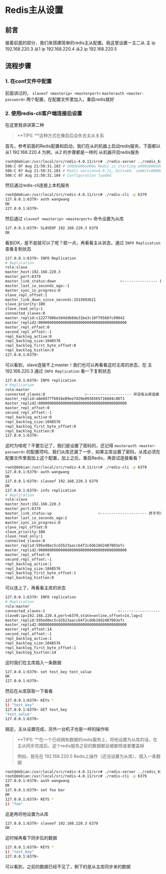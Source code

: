 # Redis主从设置
## 前言
接着前面的部分，我们来搭建简单的redis主从配置。我这里设置一主二从
主 ip 192.168.220.3
从1 ip 192.168.220.4
从2 ip 192.168.220.5

## 流程步骤
### 1. 在conf文件中配置
前面讲过的，
`slaveof <masterip> <masterport>`
`masterauth <master-password>`
两个配置，在配置文件里加入，重启redis就好

### 2. 使用redis-cli客户端连接后设置
在这里我讲讲第二种
> **TIPS: **这种方式在重启后会失去主从关系

首先，参考前面的Redis配置和启动，我们在从的机器上启动redis服务，下面都以 从1 192.168.220.4 为例，从2 的步骤都是一样的
从机器开启redis服务
```Bash
root@debian:/usr/local/src/redis-4.0.11/src# ./redis-server ../redis_6379.conf 
506:C 07 Aug 21:50:31.183 # oO0OoO0OoO0Oo Redis is starting oO0OoO0OoO0Oo
506:C 07 Aug 21:50:31.183 # Redis version=4.0.11, bits=64, commit=00000000, modified=0, pid=506, just started
506:C 07 Aug 21:50:31.184 # Configuration loaded
```
然后通过redis-cli连接上本机服务
```Bash
root@debian:/usr/local/src/redis-4.0.11/src# ./redis-cli -p 6379
127.0.0.1:6379> auth wangwang
OK
127.0.0.1:6379> 
```
然后通过 `slaveof <masterip> <masterport>` 命令设置为从库
```Bash
127.0.0.1:6379> SLAVEOF 192.168.220.3 6379
OK
```
看到OK，是不是就可以了呢？稳一点，再看看主从状态，通过 `INFO Replication` 查看复制状态
```Bash
127.0.0.1:6379> INFO Replication
# Replication
role:slave
master_host:192.168.220.3
master_port:6379
master_link_status:down                             <---------------- DOWN!!!!!
master_last_io_seconds_ago:-1
master_sync_in_progress:0
slave_repl_offset:1
master_link_down_since_seconds:1533693621
slave_priority:100
slave_read_only:1
connected_slaves:0
master_replid:c12277806e3d4ddb8de31be3c10f79566fc09042
master_replid2:0000000000000000000000000000000000000000
master_repl_offset:0
second_repl_offset:-1
repl_backlog_active:0
repl_backlog_size:1048576
repl_backlog_first_byte_offset:0
repl_backlog_histlen:0
127.0.0.1:6379> 
```
可以看到，slave连接不上master！我们也可以再看看这时主库的状态，在 主 192.168.220.3 通过 `INFO Replication` 看一下复制状态
```Bash
127.0.0.1:6379> INFO replication
# Replication
role:master
connected_slaves:0                  <-------------------- 并没有从库连接
master_replid:a8e0d77fb016e89ee7d20e0936565716604c8071
master_replid2:0000000000000000000000000000000000000000
master_repl_offset:0
second_repl_offset:-1
repl_backlog_active:0
repl_backlog_size:1048576
repl_backlog_first_byte_offset:0
repl_backlog_histlen:0
127.0.0.1:6379> 
```
这时为啥呢？不要忘记了，我们是设置了密码的，还记得 `masterauth <master-password>` 的配置项吗，我们从库还漏了一步，如果主库设置了密码，从库必须在配置文件里面加上这个配置，加上之后，重启Redis，再尝试连接看看？
```Bash
root@debian:/usr/local/src/redis-4.0.11/src# ./redis-cli -p 6379               
127.0.0.1:6379> auth wangwang
OK
127.0.0.1:6379> slaveof 192.168.220.3 6379
OK
127.0.0.1:6379> info replication
# Replication
role:slave
master_host:192.168.220.3
master_port:6379
master_link_status:up                     <--------------------- 终于可以了
master_last_io_seconds_ago:2
master_sync_in_progress:0
slave_repl_offset:0
slave_priority:100
slave_read_only:1
connected_slaves:0
master_replid:595ed8ec5cd2b23aaccb4f2cddb10d2487003efc
master_replid2:0000000000000000000000000000000000000000
master_repl_offset:0
second_repl_offset:-1
repl_backlog_active:1
repl_backlog_size:1048576
repl_backlog_first_byte_offset:1
repl_backlog_histlen:0
```
可以连上了，再看看主库的状态
```Bash
127.0.0.1:6379> INFO replication
# Replication
role:master
connected_slaves:1                                 <------------------------ 已经成功连上一个从库
slave0:ip=192.168.220.4,port=6379,state=online,offset=14,lag=1
master_replid:595ed8ec5cd2b23aaccb4f2cddb10d2487003efc
master_replid2:0000000000000000000000000000000000000000
master_repl_offset:14
second_repl_offset:-1
repl_backlog_active:1
repl_backlog_size:1048576
repl_backlog_first_byte_offset:1
repl_backlog_histlen:14
```
这时我们在主库插入一条数据
```Bash
127.0.0.1:6379> set test_key test_value
OK
127.0.0.1:6379> 
```
然后在从库获取一下看看
```Bash
127.0.0.1:6379> KEYs *
1) "test_key"
127.0.0.1:6379> GET test_key
"test_value"
127.0.0.1:6379> 
```
搞定，主从设置完成，另外一台机子也是一样的操作啦

> **TIPS: **在一个已经拥有数据的redis服务上，将他设置为从库的话，在主从同步完成后，这个redis服务之前的数据都会被删除或者覆盖掉
>
> 例如，我先在 192.168.220.5 Redis上操作（还没设置为从库），插入一条数据 
```Bash
root@debian:/usr/local/src/redis-4.0.11/src# ./redis-server ../redis_6379.conf
root@debian:/usr/local/src/redis-4.0.11/src# ./redis-cli -p 6379
127.0.0.1:6379> auth wangwang
OK
127.0.0.1:6379> set foo bar
OK
127.0.0.1:6379> KEYS *
1) "foo"
```
这是再将他设置为从库
```Bash
127.0.0.1:6379> slaveof 192.168.220.3 6379
OK
```
这时候再看下同步后的数据
```Bash
127.0.0.1:6379> KEYS *
1) "test_key"
127.0.0.1:6379> 
```
可以看到，之前的数据已经不见了，剩下的是从主库同步来的数据
>


